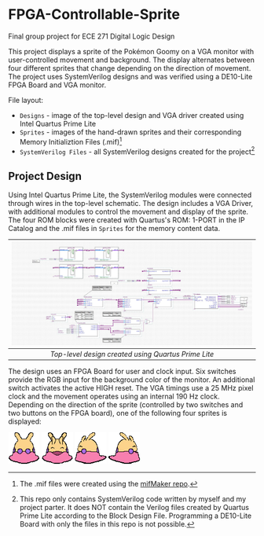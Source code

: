 # FPGA-Controllable-Sprite
Final group project for ECE 271 Digital Logic Design

This project displays a sprite of the Pokémon Goomy on a VGA monitor with user-controlled movement and background. The display alternates between four different sprites that change depending on the direction
of movement. The project uses SystemVerilog designs and was verified using a DE10-Lite FPGA Board and VGA monitor.

File layout:
* `Designs` - image of the top-level design and VGA driver created using Intel Quartus Prime Lite
* `Sprites` - images of the hand-drawn sprites and their corresponding Memory Initializtion Files (.mif)[^1]
* `SystemVerilog Files` - all SystemVerilog designs created for the project[^2]

## Project Design
Using Intel Quartus Prime Lite, the SystemVerilog modules were connected through wires in the top-level schematic. The design includes a VGA Driver, with additional modules to control the movement and display
of the sprite. The four ROM blocks were created with Quartus's ROM: 1-PORT in the IP Catalog and the .mif files in `Sprites` for the memory content data.

| ![alt text](https://github.com/lyxxng/FPGA-Controllable-Sprite/blob/main/Designs/quartus_design.jpg "Top-level design for project") | 
|:--:| 
| *Top-level design created using Quartus Prime Lite* |

The design uses an FPGA Board for user and clock input. Six switches provide the RGB input for the background color of the monitor. An additional switch activates the active HIGH reset. The VGA timings use a 25 
MHz pixel clock and the movement operates using an internal 190 Hz clock. Depending on the direction of the sprite (controlled by two switches and two buttons on the FPGA board), one of the following four 
sprites is displayed:

![alt text](https://github.com/lyxxng/FPGA-Controllable-Sprite/blob/main/Sprites/goomy_back.png "Goomy facing backwards")
![alt text](https://github.com/lyxxng/FPGA-Controllable-Sprite/blob/main/Sprites/goomy_front.png "Goomy facing forwards")
![alt text](https://github.com/lyxxng/FPGA-Controllable-Sprite/blob/main/Sprites/goomy_left.png "Goomy facing left")
![alt text](https://github.com/lyxxng/FPGA-Controllable-Sprite/blob/main/Sprites/goomy_right.png "Goomy facing right")

[^1]: The .mif files were created using the [mifMaker repo](https://github.com/p-bodson/mifMaker).
[^2]: This repo only contains SystemVerilog code written by myself and my project parter. It does NOT contain the Verilog files created by Quartus Prime Lite according to the Block Design File. Programming
a DE10-Lite Board with only the files in this repo is not possible.
